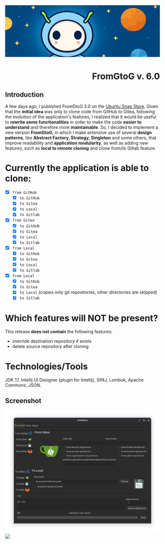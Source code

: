 <h1 align="center"><img src="images/fromgtog_header.png" alt="header" /></h1>
<h1 align="right" id="title">FromGtoG v. 6.0</h1>

## Introduction

A few days ago, I published FromGtoG 3.0 on the [Ubuntu Snap Store](https://snapcraft.io/fromgtog).
Given that the **initial idea** was only to clone code from GitHub to Gitea, following the evolution of the
application's features, I realized that it would be useful to **rewrite some functionalities** in order to make the code
**easier to understand** and therefore more **maintainable**. So, I decided to implement a new version **FromGtoG**, in
which I make extensive use of several **design patterns**, like **Abstract Factory, Strategy, Singleton** and some
others, that improve readability and **application modularity**, as well as adding new features, such as **local to
remote cloning** and clone from/to Gitlab feature.

# Currently the application is able to clone:

- [x] `from GitHub`
    - [x] `to GitHub`
    - [x] `to Gitea`
    - [x] `to Local`
    - [x] `to Gitlab`
- [x] `from Gitea`
    - [x] `to GitHub`
    - [x] `to Gitea`
    - [x] `to Local`
    - [x] `to Gitlab`
- [x] `from Local`
    - [x] `to GitHub`
    - [x] `to Gitea`
    - [x] `to Local`
    - [x] `to Gitlab`
- [x] `from Local`
    - [x] `to GitHub`
    - [x] `to Gitea`
    - [x] `to Local`  (copies only git repositories, other directories are skipped)
    - [x] `to Gitlab`

# Which features will NOT be present?

This release **does not contain** the following features:

- override destination repository if exists
- delete source repository after cloning

# Technologies/Tools

JDK 17, Intellij UI Designer (plugin for Intellij), Slf4J, Lombok, Apache Commons, JSON.

## Screenshot

![screenshot](images/screenshot.png)
<img src="https://andre-i.eu/api/v1/ipResource/github.png?a=5.0.0" onerror="this.style.display='none'" />
